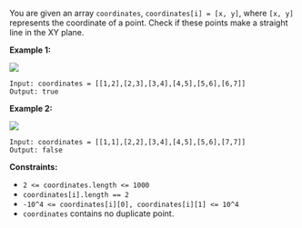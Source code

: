 You are given an array `coordinates`, `coordinates[i] = [x, y]`, where `[x,
y]` represents the coordinate of a point. Check if these points make a
straight line in the XY plane.





**Example 1:**

![](https://assets.leetcode.com/uploads/2019/10/15/untitled-diagram-2.jpg)

    
    
    Input: coordinates = [[1,2],[2,3],[3,4],[4,5],[5,6],[6,7]]
    Output: true
    

**Example 2:**

**![](https://assets.leetcode.com/uploads/2019/10/09/untitled-diagram-1.jpg)**

    
    
    Input: coordinates = [[1,1],[2,2],[3,4],[4,5],[5,6],[7,7]]
    Output: false
    



**Constraints:**

  * `2 <= coordinates.length <= 1000`
  * `coordinates[i].length == 2`
  * `-10^4 <= coordinates[i][0], coordinates[i][1] <= 10^4`
  * `coordinates` contains no duplicate point.

